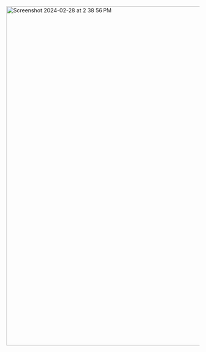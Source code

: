 <img width="885" alt="Screenshot 2024-02-28 at 2 38 56 PM" src="https://github.com/avalbekov/array_5/assets/156763632/331de551-7e4f-4498-8d80-bc22096b620c">
